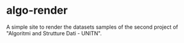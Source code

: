 # algo-render
A simple site to render the datasets samples of the second project of "Algoritmi and Strutture Dati - UNITN".
